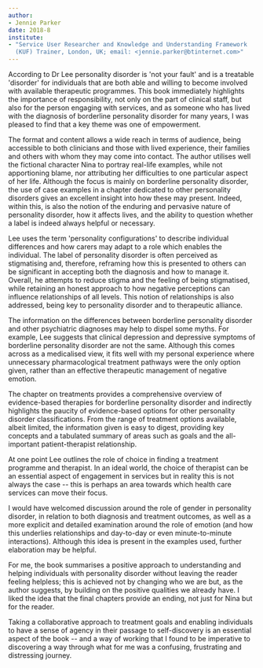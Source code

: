 ```yaml
---
author:
- Jennie Parker
date: 2018-8
institute:
- "Service User Researcher and Knowledge and Understanding Framework
  (KUF) Trainer, London, UK; email: <jennie.parker@btinternet.com>"
---
```


According to Dr Lee personality disorder is 'not your fault' and is a
treatable 'disorder' for individuals that are both able and willing to
become involved with available therapeutic programmes. This book
immediately highlights the importance of responsibility, not only on the
part of clinical staff, but also for the person engaging with services,
and as someone who has lived with the diagnosis of borderline
personality disorder for many years, I was pleased to find that a key
theme was one of empowerment.

The format and content allows a wide reach in terms of audience, being
accessible to both clinicians and those with lived experience, their
families and others with whom they may come into contact. The author
utilises well the fictional character Nina to portray real-life
examples, while not apportioning blame, nor attributing her difficulties
to one particular aspect of her life. Although the focus is mainly on
borderline personality disorder, the use of case examples in a chapter
dedicated to other personality disorders gives an excellent insight into
how these may present. Indeed, within this, is also the notion of the
enduring and pervasive nature of personality disorder, how it affects
lives, and the ability to question whether a label is indeed always
helpful or necessary.

Lee uses the term 'personality configurations' to describe individual
differences and how carers may adapt to a role which enables the
individual. The label of personality disorder is often perceived as
stigmatising and, therefore, reframing how this is presented to others
can be significant in accepting both the diagnosis and how to manage it.
Overall, he attempts to reduce stigma and the feeling of being
stigmatised, while retaining an honest approach to how negative
perceptions can influence relationships of all levels. This notion of
relationships is also addressed, being key to personality disorder and
to therapeutic alliance.

The information on the differences between borderline personality
disorder and other psychiatric diagnoses may help to dispel some myths.
For example, Lee suggests that clinical depression and depressive
symptoms of borderline personality disorder are not the same. Although
this comes across as a medicalised view, it fits well with my personal
experience where unnecessary pharmacological treatment pathways were the
only option given, rather than an effective therapeutic management of
negative emotion.

The chapter on treatments provides a comprehensive overview of
evidence-based therapies for borderline personality disorder and
indirectly highlights the paucity of evidence-based options for other
personality disorder classifications. From the range of treatment
options available, albeit limited, the information given is easy to
digest, providing key concepts and a tabulated summary of areas such as
goals and the all-important patient-therapist relationship.

At one point Lee outlines the role of choice in finding a treatment
programme and therapist. In an ideal world, the choice of therapist can
be an essential aspect of engagement in services but in reality this is
not always the case -- this is perhaps an area towards which health care
services can move their focus.

I would have welcomed discussion around the role of gender in
personality disorder, in relation to both diagnosis and treatment
outcomes, as well as a more explicit and detailed examination around the
role of emotion (and how this underlies relationships and day-to-day or
even minute-to-minute interactions). Although this idea is present in
the examples used, further elaboration may be helpful.

For me, the book summarises a positive approach to understanding and
helping individuals with personality disorder without leaving the reader
feeling helpless; this is achieved not by changing who we are but, as
the author suggests, by building on the positive qualities we already
have. I liked the idea that the final chapters provide an ending, not
just for Nina but for the reader.

Taking a collaborative approach to treatment goals and enabling
individuals to have a sense of agency in their passage to self-discovery
is an essential aspect of the book -- and a way of working that I found
to be imperative to discovering a way through what for me was a
confusing, frustrating and distressing journey.
